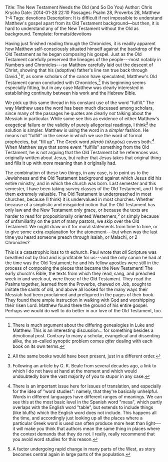 Title: The New Testament Needs the Old (and So Do You)
Author: Chris Krycho
Date: 2014-01-28 22:10
Passages: Psalm 28, Proverbs 28, Matthew 1–4
Tags: devotions
Description: It is difficult if not impossible to understand Matthew's gospel apart from its Old Testament background—but then, it is hard to understand any of the New Testament without the Old as background.
Template: formats/devotions

Having just finished reading through the Chronicles, it is readily apparent how Matthew self-consciously situated himself against the backdrop of the Old Testament as he began composing his gospel. Just as the Old Testament carefully preserved the lineages of the people---most notably in Numbers and Chronicles---so Matthew carefully laid out the descent of Christ, showing that his (adoptive) father's line ran true back through David.[^synoptic] If, as some scholars of the canon have speculated, Matthew's Old Testament canon concluded with Chronicles,[^canon] this beginning seems especially fitting, but in any case Matthew was clearly interested in establishing continuity between his work and the Hebrew Bible.

We pick up this same thread in his constant use of the word "fulfill." The way Matthew uses the word has been much discussed among scholars, since many of the passages he quotes are clearly *not* talking about the Messiah in particular. While some see this as evidence of either Matthew's exegetical failure or the validity of purely allegorical readings, I think[^Beale] the solution is simpler. Matthew is using the word in a *simpler* fashion. He means not "fulfill" in the sense in which we use the word of formal prophecies, but "fill up". The Greek word *pleróō* (πληρόω) covers both.[^semantic-range] When Matthew says that some event "fulfills" something from the Old Testament, he is not arguing that the Old Testament bit he references was originally written about Jesus, but rather that Jesus takes that original thing and fills it up with *more* meaning than it originally had.

The combination of these two things, in any case, is to point us to the Jewishness and the Old Testament background against which Jesus did his entire ministry, and in which the church was born. Last semester and this semester, I have been taking survey classes of the Old Testament, and I find them extremely valuable. The Old Testament is underpreached in most churches, because (I think) it is undervalued in most churches. Whether because of a simplistic and misguided notion that the Old Testament has only law and the New Testament only grace, or because the texts are harder to read for propositionally oriented Westerners,[^proposition] or simply because of unfamiliarity on the part of many pastors, we skip over the Old Testament. We might draw on it for moral statements from time to time, or to give some extra explanation for the atonement---but when was the last time you heard someone preach through Isaiah, or Malachi, or 2 Chronicles?

This is a catastrophic loss to th echurch. Paul wrote that *all* Scripture was breathed out by God and is profitable for us---and the only canon he had at the time was the Old Testament; he and his fellow apostles were still in the process of composing the pieces that became the New Testament! The early church's Bible, the texts from which they read, sang, and preached week in and week out, were those of the Old Testament. They read the Psalms together, learned from the Proverbs, chewed on Job, sought to imitate the saints of old, and above all looked for the many ways their Messiah had been proclaimed and prefigured in the pages of their book. They found there ample instruction in walking with God and worshipping their risen Lord. Matthew found there the ground of his entire gospel. Perhaps we would do well to do better in our love of the Old Testament, too.

[^synoptic]: There is much argument about the differing genealogies in Luke and Matthew. This is an interesting discussion... for something besides a devotional post. Contrary to many a scholar, evangelical and dissenting alike, the so-called synoptic problem comes *after* dealing with each book on its own terms.

[^canon]: All the same books would have been present, just in a different order.

[^Beale]: Following an article by G. K. Beale from several decades ago, a link to which I do not have at hand at the moment and which would undoubtedly bore the vast majority of you to stupor in any case.

[^semantic-range]: There is an important issue here for issues of translation, and especially for the idea of "word studies": namely, that they're basically unhelpful. Words in different languages have different ranges of meanings. We can see this at the most basic level in the Spanish word "mesa", which partly overlaps with the English word "table", but extends to include things (like bluffs) which the English word does not include. This happens all the time, and accordingly just looking up all the places where a particular Greek word is used can often produce more heat than light---it will make you think that authors mean the same thing in places where the context demands that they do not. I really, really recommend that you avoid word studies for this reason.

[^proposition]: A factor undergoing rapid change in many parts of the West, as story becomes central again in large parts of the population.

